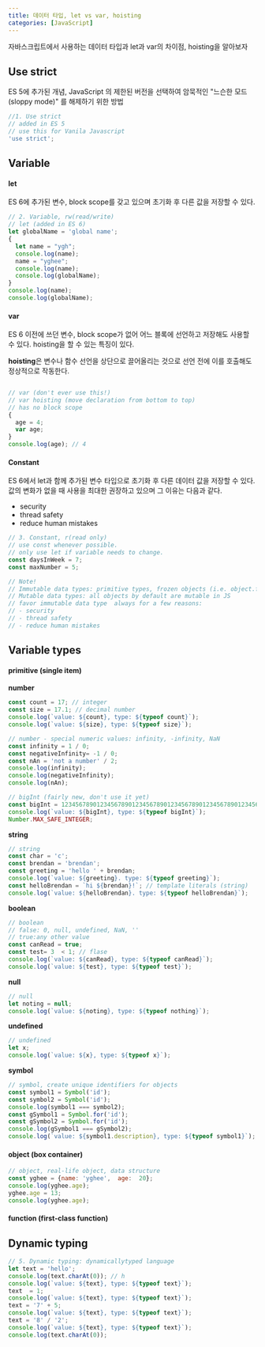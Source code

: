 ```yaml
---
title: 데이터 타입, let vs var, hoisting
categories: [JavaScript]
---
```


자바스크립트에서 사용하는 데이터 타입과 let과 var의 차이점, hoisting을 알아보자

## Use strict

ES 5에 추가된 개념,  JavaScript 의 제한된 버전을 선택하여 암묵적인 "느슨한 모드(sloppy mode)" 를 해제하기 위한 방법

```javascript
//1. Use strict
// added in ES 5
// use this for Vanila Javascript
'use strict';
```



## Variable

#### let

ES 6에 추가된 변수, block scope를 갖고 있으며 초기화 후 다른 값을 저장할 수 있다.

```javascript
// 2. Variable, rw(read/write)
// let (added in ES 6)
let globalName = 'global name';
{
  let name = "ygh";
  console.log(name);
  name = "yghee";
  console.log(name);
  console.log(globalName);
}
console.log(name);
console.log(globalName);
```



#### var

ES 6 이전에 쓰던 변수, block scope가 없어 어느 블록에 선언하고 저장해도 사용할 수 있다. hoisting을 할 수 있는 특징이 있다.

**hoisting**은 변수나 함수 선언을 상단으로 끌어올리는 것으로 선언 전에 이를 호출해도 정상적으로 작동한다.

```javascript

// var (don't ever use this!)
// var hoisting (move declaration from bottom to top)
// has no block scope
{
  age = 4;
  var age;
}
console.log(age); // 4
```



#### Constant

ES 6에서 let과 함께 추가된 변수 타입으로 초기화 후 다른 데이터 값을 저장할 수 있다. 값의 변화가 없을 때 사용을 최대한 권장하고 있으며 그 이유는 다음과 같다.

* security
* thread safety
* reduce human mistakes

```javascript
// 3. Constant, r(read only)
// use const whenever possible.
// only use let if variable needs to change.
const daysInWeek = 7;
const maxNumber = 5;

// Note!
// Immutable data types: primitive types, frozen objects (i.e. object.freeze())
// Mutable data types: all objects by default are mutable in JS
// favor immutable data type  always for a few reasons:
// - security
// - thread safety
// - reduce human mistakes
```



## Variable types

#### primitive (single item)

**number**

```javascript
const count = 17; // integer
const size = 17.1; // decimal number
console.log(`value: ${count}, type: ${typeof count}`);
console.log(`value: ${size}, type: ${typeof size}`);

// number - special numeric values: infinity, -infinity, NaN
const infinity = 1 / 0;
const negativeInfinity= -1 / 0;
const nAn = 'not a number' / 2;
console.log(infinity);
console.log(negativeInfinity);
console.log(nAn);

// bigInt (fairly new, don't use it yet)
const bigInt = 123456789012345678901234567890123456789012345678901234567890n;
console.log(`value: ${bigInt}, type: ${typeof bigInt}`);
Number.MAX_SAFE_INTEGER;
```



**string**

```javascript
// string
const char = 'c';
const brendan = 'brendan';
const greeting = 'hello ' + brendan;
console.log(`value: ${greeting}. type: ${typeof greeting}`);
const helloBrendan = `hi ${brendan}!`; // template literals (string)
console.log(`value: ${helloBrendan}. type: ${typeof helloBrendan}`);
```



**boolean**

```javascript
// boolean
// false: 0, null, undefined, NaN, ''
// true:any other value
const canRead = true;
const test= 3  < 1; // flase
console.log(`value: ${canRead}, type: ${typeof canRead}`);
console.log(`value: ${test}, type: ${typeof test}`);
```



**null**

```javascript
// null
let noting = null;
console.log(`value: ${noting}, type: ${typeof nothing}`);
```



**undefined**

```javascript
// undefined
let x;
console.log(`value: ${x}, type: ${typeof x}`);
```



**symbol**

```javascript
// symbol, create unique identifiers for objects
const symbol1 = Symbol('id');
const symbol2 = Symbol('id');
console.log(symbol1 === symbol2);
const gSymbol1 = Symbol.for('id');
const gSymbol2 = Symbol.for('id');
console.log(gSymbol1 === gSymbol2);
console.log(`value: ${symbol1.description}, type: ${typeof symbol1}`);
```



#### object (box container)

```javascript
// object, real-life object, data structure
const yghee = {name: 'yghee',  age:  20};
console.log(yghee.age);
yghee.age = 13;
console.log(yghee.age);
```



#### function (first-class function)



## Dynamic typing

```javascript
// 5. Dynamic typing: dynamicallytyped language
let text = 'hello';
console.log(text.charAt(0)); // h
console.log(`value: ${text}, type: ${typeof text}`);
text  = 1;
console.log(`value: ${text}, type: ${typeof text}`);
text = '7' + 5;
console.log(`value: ${text}, type: ${typeof text}`);
text = '8' / '2';
console.log(`value: ${text}, type: ${typeof text}`);
console.log(text.charAt(0));

```

